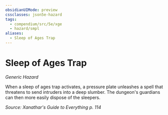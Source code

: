 ```yaml
---
obsidianUIMode: preview
cssclasses: json5e-hazard
tags:
  - compendium/src/5e/xge
  - hazard/smpl
aliases:
  - Sleep of Ages Trap
---
```

# Sleep of Ages Trap
*Generic Hazard*  

When a sleep of ages trap activates, a pressure plate unleashes a spell that threatens to send intruders into a deep slumber. The dungeon's guardians can then more easily dispose of the sleepers.

*Source: Xanathar's Guide to Everything p. 114*
